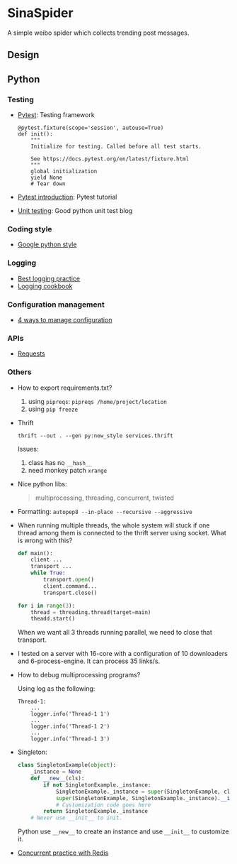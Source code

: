 # SinaSpider

A simple weibo spider which collects trending post messages.

## Design

## Python
### Testing
* [Pytest](https://docs.pytest.org/en/latest/example/simple.html): Testing framework

    ```
    @pytest.fixture(scope='session', autouse=True)
    def init():
        """
        Initialize for testing. Called before all test starts.

        See https://docs.pytest.org/en/latest/fixture.html
        """
        global initialization
        yield None
        # Tear down
    ```
* [Pytest introduction](http://pythontesting.net/framework/pytest/pytest-introduction/): Pytest tutorial
* [Unit testing](https://jeffknupp.com/blog/2013/12/09/improve-your-python-understanding-unit-testing/): Good python unit test blog
### Coding style
* [Google python style](https://google.github.io/styleguide/pyguide.html)
### Logging
* [Best logging practice](https://fangpenlin.com/posts/2012/08/26/good-logging-practice-in-python/)
* [Logging cookbook]()
### Configuration management
* [4 ways to manage configuration](https://hackernoon.com/4-ways-to-manage-the-configuration-in-python-4623049e841b)
### APIs
* [Requests](http://docs.python-requests.org/en/master/api/)
### Others
* How to export requirements.txt?

    1. using `pipreqs`: `pipreqs /home/project/location`
    2. using `pip freeze`
* Thrift 

    `thrift --out . --gen py:new_style services.thrift`

    Issues:

    1. class has no `__hash__`
    2. need monkey patch `xrange`

* Nice python libs:

    > multiprocessing, threading, concurrent, twisted

* Formatting:
    `autopep8 --in-place --recursive --aggressive`

* When running multiple threads, the whole system will stuck if one thread among them is connected to the thrift server using socket. What is wrong with this?
    
    ```python
    def main():
        client ...
        transport ...
        while True:
            transport.open()
            client.command...
            transport.close()
    
    for i in range(3):
        thread = threading.thread(target=main)
        theadd.start()
    ```
    When we want all 3 threads running parallel, we need to close that transport.

* I tested on a server with 16-core with a configuration of 10 downloaders and 6-process-engine. It can process 35 links/s.

* How to debug multiprocessing programs?
    
    Using log as the following:
    ```
    Thread-1:
        ...
        logger.info('Thread-1 1')
        ...
        logger.info('Thread-1 2')
        ...
        logger.info('Thread-1 3')
    ```
* Singleton:

    ```python
    class SingletonExample(object):
        _instance = None
        def __new__(cls):
            if not SingletonExample._instance:
                SingletonExample._instance = super(SingletonExample, cls).__new__(cls)
                super(SingletonExample, SingletonExample._instance).__init__(SingletonExample._instance)
                # Customization code goes here
            return SingletonExample._instance
        # Never use __init__ to init.
    ```
    Python use `__new__` to create an instance and use `__init__` to customize it.

* [Concurrent practice with Redis](https://eli.thegreenplace.net/2017/concurrent-servers-part-1-introduction/)
